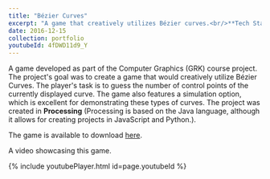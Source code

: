 ```yaml
---
title: "Bézier Curves"
excerpt: "A game that creatively utilizes Bézier curves.<br/>**Tech Stack:** Processing (Java)"
date: 2016-12-15
collection: portfolio
youtubeId: 4fDWD11d9_Y
---
```


A game developed as part of the Computer Graphics (GRK) course project.
The project's goal was to create a game that would creatively utilize Bézier Curves.
The player's task is to guess the number of control points of the currently displayed curve.
The game also features a simulation option, which is excellent for demonstrating these types of curves.
The project was created in **Processing** (Processing is based on the Java language, although it allows for creating projects in JavaScript and Python.).

The game is available to download [here](http://bit.ly/2j9eEWg).

A video showcasing this game.

{% include youtubePlayer.html id=page.youtubeId %}

